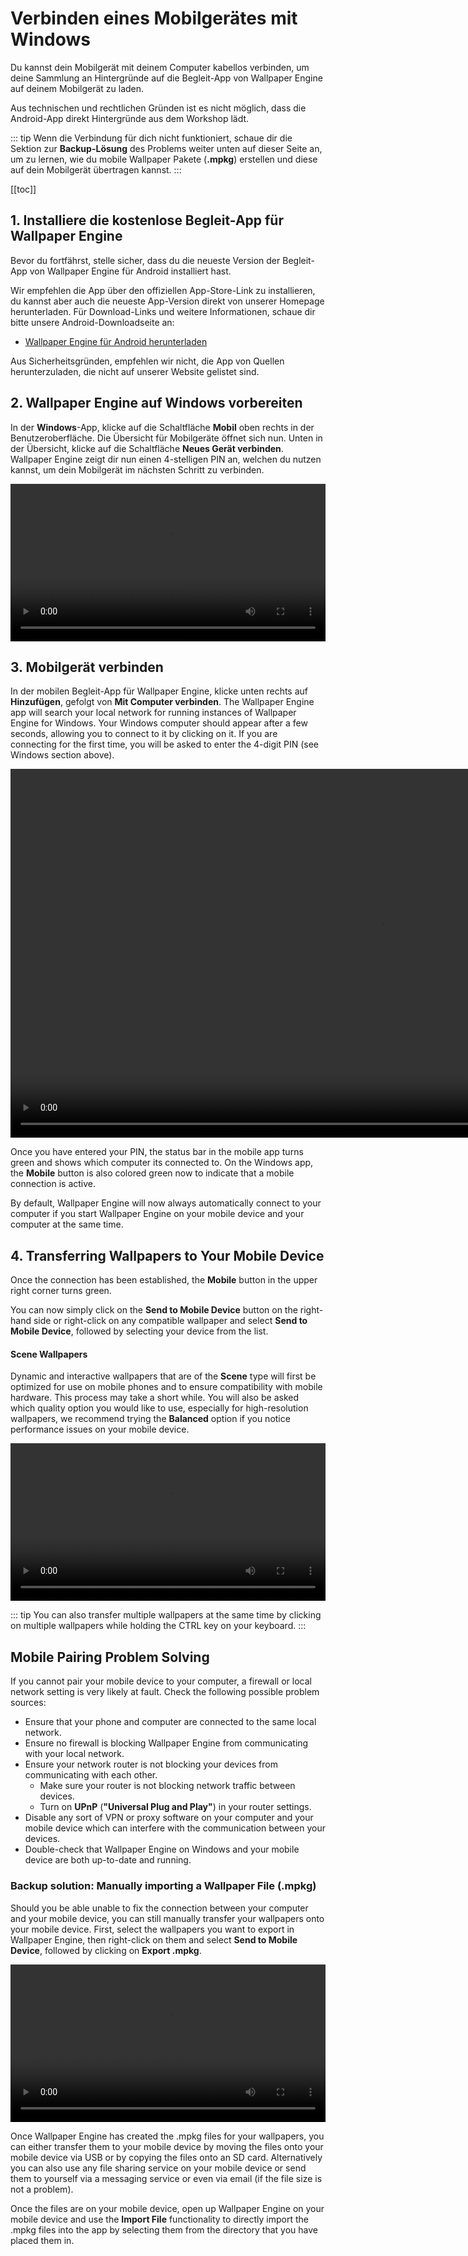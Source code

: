 # Verbinden eines Mobilgerätes mit Windows

Du kannst dein Mobilgerät mit deinem Computer kabellos verbinden, um deine Sammlung an Hintergründe auf die Begleit-App von Wallpaper Engine auf deinem Mobilgerät zu laden.

Aus technischen und rechtlichen Gründen ist es nicht möglich, dass die Android-App direkt Hintergründe aus dem Workshop lädt.

::: tip
Wenn die Verbindung für dich nicht funktioniert, schaue dir die Sektion zur **Backup-Lösung** des Problems weiter unten auf dieser Seite an, um zu lernen, wie du mobile Wallpaper Pakete (**.mpkg**) erstellen und diese auf dein Mobilgerät übertragen kannst.
:::

[[toc]]

## 1. Installiere die kostenlose Begleit-App für Wallpaper Engine

Bevor du fortfährst, stelle sicher, dass du die neueste Version der Begleit-App von Wallpaper Engine für Android installiert hast.

Wir empfehlen die App über den offiziellen App-Store-Link zu installieren, du kannst aber auch die neueste App-Version direkt von unserer Homepage herunterladen. Für Download-Links und weitere Informationen, schaue dir bitte unsere Android-Downloadseite an:

* [Wallpaper Engine für Android herunterladen](https://www.wallpaperengine.io/android/)

Aus Sicherheitsgründen, empfehlen wir nicht, die App von Quellen herunterzuladen, die nicht auf unserer Website gelistet sind.

## 2. Wallpaper Engine auf Windows vorbereiten

In der **Windows**-App, klicke auf die Schaltfläche **Mobil** oben rechts in der Benutzeroberfläche. Die Übersicht für Mobilgeräte öffnet sich nun. Unten in der Übersicht, klicke auf die Schaltfläche **Neues Gerät verbinden**. Wallpaper Engine zeigt dir nun einen 4-stelligen PIN an, welchen du nutzen kannst, um dein Mobilgerät im nächsten Schritt zu verbinden.

<video width="100%" controls autoplay loop>
  <source src="/videos/mobile_pin.mp4" type="video/mp4">
  Dein Browser unterstützt das Video-Tag nicht.
</video>

## 3. Mobilgerät verbinden

In der mobilen Begleit-App für Wallpaper Engine, klicke unten rechts auf **Hinzufügen**, gefolgt von **Mit Computer verbinden**. The Wallpaper Engine app will search your local network for running instances of Wallpaper Engine for Windows. Your Windows computer should appear after a few seconds, allowing you to connect to it by clicking on it. If you are connecting for the first time, you will be asked to enter the 4-digit PIN (see Windows section above).

<video height="590px" style="display:block;margin:0 auto;" controls autoplay loop>
  <source src="/videos/mobile_connect.mp4" type="video/mp4">
  Dein Browser unterstützt das Video-Tag nicht.
</video>

Once you have entered your PIN, the status bar in the mobile app turns green and shows which computer its connected to. On the Windows app, the **Mobile** button is also colored green now to indicate that a mobile connection is active.

By default, Wallpaper Engine will now always automatically connect to your computer if you start Wallpaper Engine on your mobile device and your computer at the same time.

## 4. Transferring Wallpapers to Your Mobile Device

Once the connection has been established, the **Mobile** button in the upper right corner turns green.

You can now simply click on the **Send to Mobile Device** button on the right-hand side or right-click on any compatible wallpaper and select **Send to Mobile Device**, followed by selecting your device from the list.

#### Scene Wallpapers

Dynamic and interactive wallpapers that are of the **Scene** type will first be optimized for use on mobile phones and to ensure compatibility with mobile hardware. This process may take a short while. You will also be asked which quality option you would like to use, especially for high-resolution wallpapers, we recommend trying the **Balanced** option if you notice performance issues on your mobile device.

<video width="100%" controls autoplay loop>
  <source src="/videos/mobile_transfer.mp4" type="video/mp4">
  Dein Browser unterstützt das Video-Tag nicht.
</video>

::: tip
You can also transfer multiple wallpapers at the same time by clicking on multiple wallpapers while holding the CTRL key on your keyboard.
:::

## Mobile Pairing Problem Solving

If you cannot pair your mobile device to your computer, a firewall or local network setting is very likely at fault. Check the following possible problem sources:

* Ensure that your phone and computer are connected to the same local network.
* Ensure no firewall is blocking Wallpaper Engine from communicating with your local network.
* Ensure your network router is not blocking your devices from communicating with each other.
    * Make sure your router is not blocking network traffic between devices.
    * Turn on **UPnP** (**"Universal Plug and Play"**) in your router settings.
* Disable any sort of VPN or proxy software on your computer and your mobile device which can interfere with the communication between your devices.
* Double-check that Wallpaper Engine on Windows and your mobile device are both up-to-date and running.

### Backup solution: Manually importing a Wallpaper File (.mpkg)

Should you be able unable to fix the connection between your computer and your mobile device, you can still manually transfer your wallpapers onto your mobile device. First, select the wallpapers you want to export in Wallpaper Engine, then right-click on them and select **Send to Mobile Device**, followed by clicking on **Export .mpkg**.

<video width="100%" controls autoplay loop>
  <source src="/videos/mobile_export.mp4" type="video/mp4">
  Dein Browser unterstützt das Video-Tag nicht.
</video>

Once Wallpaper Engine has created the .mpkg files for your wallpapers, you can either transfer them to your mobile device by moving the files onto your mobile device via USB or by copying the files onto an SD card. Alternatively you can also use any file sharing service on your mobile device or send them to yourself via a messaging service or even via email (if the file size is not a problem).

Once the files are on your mobile device, open up Wallpaper Engine on your mobile device and use the **Import File** functionality to directly import the .mpkg files into the app by selecting them from the directory that you have placed them in.